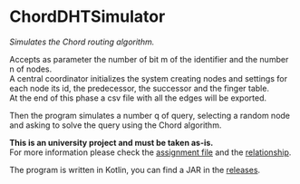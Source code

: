 # ChordDHTSimulator

_Simulates the Chord routing algorithm._   
   
Accepts as parameter the number of bit m of the identifier and the number n of nodes.   
A central coordinator initializes the system creating nodes and settings for each node its id, the predecessor, the successor and the finger table.   
At the end of this phase a csv file with all the edges will be exported.   
   
Then the program simulates a number q of query, selecting a random node and asking to solve the query using the Chord algorithm.   
   
**This is an university project and must be taken as-is.**   
For more information please check the [assignment file](https://github.com/daquinoaldo/ChordDHTSimulator/blob/master/Chord%20DHT%20assignment.pdf) and the [relationship](https://github.com/daquinoaldo/ChordDHTSimulator/blob/master/Chord%20DHT%20Relationship.pdf).   
   
The program is written in Kotlin, you can find a JAR in the [releases](https://github.com/daquinoaldo/ChordDHTSimulator/releases/).
